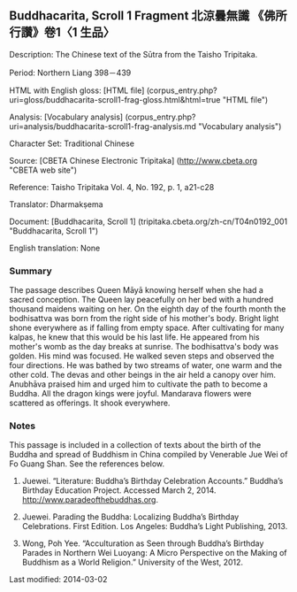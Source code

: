 ##  Buddhacarita, Scroll 1 Fragment 北涼曇無讖 《佛所行讚》卷1〈1 生品〉

Description: The Chinese text of the Sūtra from the Taisho Tripitaka.

Period: Northern Liang 398－439

HTML with English gloss: [HTML file] (corpus_entry.php?uri=gloss/buddhacarita-scroll1-frag-gloss.html&html=true "HTML file")

Analysis: [Vocabulary analysis] (corpus_entry.php?uri=analysis/buddhacarita-scroll1-frag-analysis.md "Vocabulary analysis")

Character Set: Traditional Chinese

Source: [CBETA Chinese Electronic Tripitaka] (http://www.cbeta.org "CBETA web site")

Reference: Taisho Tripitaka Vol. 4, No. 192, p. 1, a21-c28

Translator: Dharmakṣema

Document: [Buddhacarita, Scroll 1] (tripitaka.cbeta.org/zh-cn/T04n0192_001 "Buddhacarita, Scroll 1")

English	translation: None

### Summary
The passage describes Queen Māyā knowing herself when she had a sacred conception. The Queen lay peacefully on her bed with a hundred thousand maidens waiting on her. On the eighth day of the fourth month the bodhisattva was born from the right side of his mother's body. Bright light shone everywhere as if falling from empty space. After cultivating for many kalpas, he knew that this would be his last life. He appeared from his mother's womb as the day breaks at sunrise. The bodhisattva's body was golden. His mind was focused. He walked seven steps and observed the four directions. He was bathed by two streams of water, one warm and the other cold. The devas and other beings in the air held a  canopy over him.  Anubhāva praised him and urged him to cultivate the path to become a Buddha. All the dragon kings were joyful. Mandarava flowers were scattered as offerings. It shook everywhere.

### Notes
This passage is included in a collection of texts about the birth of the Buddha and spread of Buddhism in China compiled by Venerable Jue Wei of Fo Guang Shan. See the references below.

1. Juewei. “Literature: Buddha’s Birthday Celebration Accounts.” Buddha’s Birthday Education Project. Accessed March 2, 2014. <a href="http://www.paradeofthebuddhas.org">http://www.paradeofthebuddhas.org</a>.

2. Juewei. Parading the Buddha: Localizing Buddha’s Birthday Celebrations. First Edition. Los Angeles: Buddha’s Light Publishing, 2013.

3. Wong, Poh Yee. “Acculturation as Seen through Buddha’s Birthday Parades in Northern Wei Luoyang: A Micro Perspective on the Making of Buddhism as a World Religion.” University of the West, 2012.

Last modified: 2014-03-02


